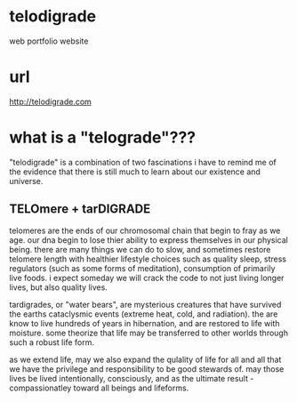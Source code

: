 # telodigrade
web portfolio website

# url
http://telodigrade.com

# what is a "telograde"???

"telodigrade" is a combination of two fascinations i have to remind me of the evidence that there is still much to learn about our existence and universe.

## TELOmere + tarDIGRADE

telomeres are the ends of our chromosomal chain that begin to fray as we age.  our dna begin to lose thier ability to express themselves in our physical being.  there are many things we can do to slow, and sometimes restore telomere length with healthier lifestyle choices such as quality sleep, stress regulators (such as some forms of meditation), consumption of primarily live foods.  i expect someday we will crack the code to not just living longer lives, but also quality lives.

tardigrades, or "water bears", are mysterious creatures that have survived the earths cataclysmic events (extreme heat, cold, and radiation).  the are know to live hundreds of years in hibernation, and are restored to life with moisture.  some theorize that life may be transferred to other worlds through such a robust life form.

as we extend life, may we also expand the qulality of life for all and all that we have the privilege and responsibility to be good stewards of.  may those lives be lived intentionally, consciously, and as the ultimate result - compassionatley toward all beings and lifeforms.
